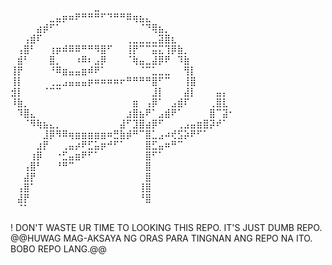 ⠀⠀⠀⠀⠀⠀⠀⠀⠀⠀⠀⠀⠀⣀⠀⠀⠀⠀⠀⠀⠀⠀⠀⠀⠀⠀⠀⠀⠀⠀⠀⠀⠀⠀⠀
⠀⠀⠀⠀⠀⠀⣀⣤⡶⠶⠟⠛⠛⠛⠋⠙⠛⠛⠿⢶⣦⣄⠀⠀⠀⠀⠀⠀⠀⠀⠀⠀⠀⠀⠀
⠀⠀⠀⠀⣴⡾⠋⠁⠀⠀⠀⠀⠀⠀⠀⠀⠀⠀⠀⠀⠈⠙⢿⣦⡀⠀⠀⠀⠀⠀⠀⠀⠀⠀⠀
⠀⠀⢠⣾⠏⠀⠀⠀⠀⠀⠀⠀⠀⠀⠀⠀⠀⠀⢀⣀⣀⣀⣀⣽⣿⣆⠀⠀⠀⠀⠀⠀⠀⠀⠀
⠀⢠⣿⠃⠀⠀⢰⡶⠾⠿⠿⠛⠛⠻⣿⠋⠀⠀⢸⡟⠉⠉⣭⣍⢹⡿⣷⡀⠀⠀⠀⠀⠀⠀⠀
⠀⣾⠃⠀⠀⠀⣿⡀⠀⠀⠰⠿⠆⣠⡿⠀⠀⠀⠈⢷⣤⣀⣼⡿⠟⠀⠹⣷⠀⠀⠀⠀⠀⠀⠀
⢸⡟⠀⠀⠀⠀⠘⠿⣶⣤⣤⣶⠾⠟⠁⠀⠀⠀⠀⠀⠈⠉⣁⣀⣀⠀⠀⢻⡇⠀⠀⠀⠀⠀⠀
⢸⡇⠀⠀⠀⠀⢀⣀⣠⣤⣤⣤⡶⠶⠶⠶⠶⠖⠛⠛⠛⠛⣿⠋⠉⠀⠀⢸⣿⠀⠀⠀⠀⠀⠀
⣺⡇⠀⠀⠀⠈⠉⠉⠀⠀⠀⠀⠀⠀⠀⠀⠀⠀⠀⠀⠀⠀⣸⡇⠀⠀⠀⣼⡇⠀⠀⠀⣤⡄⠀
⠸⣷⡀⠀⠀⠀⠀⠀⠀⠀⠀⠀⠀⠀⠀⠀⠀⠀⠀⣶⠀⢠⡿⠁⠀⣠⣾⠏⠀⠀⠀⢀⣿⣇⠀
⠀⠹⣿⣄⠀⠀⠀⠀⠀⠀⠀⠀⠀⠀⠀⠀⠀⠀⣰⣿⣦⠟⠁⣠⣾⠟⠁⠀⠀⠀⠀⣿⠉⣽⠂
⠀⠀⠈⠻⢷⣦⣄⡀⠀⠀⠀⠀⠀⠀⠀⠀⠀⣼⠋⣹⣿⣴⡿⠋⠀⠀⢀⣠⣤⣶⣿⡽⠞⠁⠀
⠀⠀⠀⠀⠀⣸⡿⠻⠿⢶⣶⣶⣶⣶⣶⠶⣛⣷⡾⠛⠉⣿⣁⣠⠴⢞⣫⡵⠟⠋⠁⠀⠀⠀⠀
⠀⠀⠀⠀⣰⡟⠀⠀⢀⣤⡴⠟⣋⣥⡶⠚⠋⠁⠀⠀⠀⣿⣋⣤⠶⠛⠉⠀⠀⠀⠀⠀⠀⠀⠀
⠀⠀⠀⢰⡿⠀⠀⠐⣋⣤⣶⠟⠋⠁⠀⠀⠀⠀⠀⠀⠀⣿⠋⠁⠀⠀⠀⠀⠀⠀⠀⠀⠀⠀⠀
⠀⠀⢠⣿⠃⠀⠀⠘⠛⠉⠀⠀⠀⠀⠀⠀⠀⠀⠀⠀⠀⣿⠀⠀⠀⠀⠀⠀⠀⠀⠀⠀⠀⠀⠀
⠀⠀⣼⡟⠀⠀⠀⠀⠀⠀⠀⠀⠀⠀⠀⠀⠀⠀⠀⠀⠀⣿⠀⠀⠀⠀⠀⠀⠀⠀⠀⠀⠀⠀⠀
⠀⢠⣿⠁⠀⠀⠀⠀⠀⠀⠀⠀⠀⠀⠀⠀⠀⠀⠀⠀⢸⣿⠀⠀⠀⠀⠀⠀⠀⠀⠀⠀⠀⠀⠀
⠀⣼⡟⠀⠀⠀⠀⠀⠀⠀⠀⠀⠀⠀⠀⠀⠀⠀⠀⠀⠘⣿⠀⠀⠀⠀⠀⠀⠀⠀⠀⠀⠀⠀⠀
⠀⠈⠁⠀⠀⠀⠀⠀⠀⠀⠀⠀⠀⠀⠀⠀⠀⠀⠀⠀⠀⠀⠀⠀⠀⠀⠀⠀⠀⠀⠀⠀⠀⠀⠀


! DON'T WASTE UR TIME TO LOOKING THIS REPO. IT'S JUST DUMB REPO.
@@HUWAG MAG-AKSAYA NG ORAS PARA TINGNAN ANG REPO NA ITO. BOBO REPO LANG.@@
